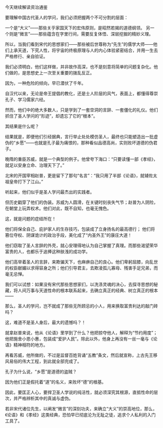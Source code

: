 今天继续解读资治通鉴

要理解中国古代圣人的学问，我们必须把握两个不可分割的层面：

一个是“大义”——那些关乎家国天下的宏伟原则，是昭然若揭的道德纲领。
另一个则是“微言”——那些蕴含在字里行间，需要反复体悟、深层挖掘的精妙义理。

所以，当我们看到宋代的思想家们——那些被后世尊称为“先生”的儒学大师——他们上承天道，下究人性，将宇宙的终极原理与人的内心体验紧密结合，并用一生去严格修行、亲自验证。

我们必须明白，他们这样做，并非故作高深，也不是刻意将简单的问题复杂化。他们做的，是思想史上一次至关重要的拨乱反正。


因为，一种危险的倾向，早已潜伏了千年。

自汉代以来，无论是帝王提倡的教化，还是士人阶层的风气，表面上，都懂得尊崇孔子、学习儒家六经。

然而，他们中的绝大多数人，只是学到了一套空洞的言辞、一套僵化的礼仪。他们抓住了圣人学问的“形迹”，却遗忘了它的“根本”。

其结果是什么呢？

结果就是，即便他们引经据典，言行举止处处模仿圣人，最终也只能塑造出一批虚伪的“乡愿”——也就是孔子最为痛恨的，那种看似品德高尚，实则败坏道德的伪君子。


晚隋的重臣苏威，就是一个典型的例子。他曾夸下海口：“只要读懂一部《孝经》，就足以安身立命、治理天下了。”

北宋的开国宰相赵普，更是留下了那句“名言”：“我只用了半部《论语》，就辅佐太祖皇帝打下了江山。”

听起来，他们似乎是圣人学问最杰出的实践者。

但历史戳穿了他们的伪装。苏威为人圆滑，在关键时刻丧失气节；赵普为人阴险，在朝堂上玩弄权术。他们对此，既不自知，也毫无愧色。

这，就是问题的症结所在！

他们将保全自己、庇护家人的生存技巧，包装成了立身扬名的最高德行；
他们将篡位夺权、阴谋诡计的政治手段，美化成了“内圣外王”的康庄大道！

他们窃取了圣人言辞的外壳，就心安理得地认为自己掌握了真理。而那些渴望荣华富贵的人，也都乐于追捧这种肤浅的成功学。



他们高举着圣人的言辞，来欺骗天下，也麻痹自己的良心。他们卑躬屈膝，向乱世的权臣献媚以求得容身之所；他们引导君主，去欺凌孤儿寡母、残害手足兄弟，而毫无忌惮。

我们可以试想：如果没有宋代那些思想家们，以洗涤灵魂的决心，去探寻思想的秘藏，将人间万事与天道性命的根本联系起来，去确立真正的经典、树立真正的根本——

那么，圣人的学问，岂不就成了那些无所顾忌的小人，用来换取富贵利达的敲门砖吗？

这，难道不是圣人身后，最大的遗憾吗？！



就拿赵普来说，他从《论语》里学到了什么？他把掠夺他人，解释为“节约用度”；他把施舍小恩小惠，包装成“爱护人民”。除此以外，他身上再没有一丝一毫与《论语》精神相符的地方。

再看苏威，他所做的，不过是监督百姓背诵“五教”条文，然后就宣称，上古先王移风易俗的伟大工程，到此就全部完成了。

孔子为什么说，“乡愿”是道德的盗贼？

因为他们正是假托着“道”的名义，来败坏“德”的根基。

因此，要匡正人心，要捍卫圣人学说的纯洁性，就必须深究其根源，直抵性命的层次，并严格辨析其中的真诚与虚伪。

若非宋代诸位先生，以阐发“微言”的深刻功夫，来确立“大义”的崇高地位，那么，《论语》和《孝经》这类经典，恐怕早已彻底沦为无耻之徒，追求个人私利的入门工具了。
